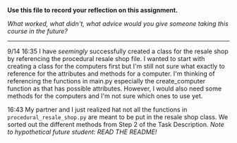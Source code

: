 **Use this file to record your reflection on this assignment.**

*What worked, what didn't, what advice would you give someone taking this course in the future?*

----------------------------

9/14 16:35
I have *seemingly* successfully created a class for the resale shop by referencing the procedural resale shop file. I wanted to start with creating a class for the computers first but I'm still not sure what exactly to reference for the attributes and methods for a computer. I'm thinking of referencing the functions in main.py especially the create_computer function as that has possible attributes. However, I would also need some methods for the computers and I'm not sure which ones to use yet.

16:43
My partner and I just realized hat not all the functions in `procedural_resale_shop.py` are meant to be put in the resale shop class. We sorted out the different methods from Step 2 of the Task Description.
*Note to hypothetical future student: READ THE README!*